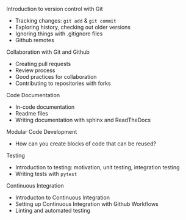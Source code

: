 Introduction to version control with Git 
* Tracking changes: `git add` & `git commit`
* Exploring history, checking out older versions
* Ignoring things with .gitignore files
* Github remotes

Collaboration with Git and Github
* Creating pull requests
* Review process
* Good practices for collaboration
* Contributing to repositories with forks

Code Documentation 
* In-code documentation
* Readme files
* Writing documentation with sphinx and ReadTheDocs

Modular Code Development
* How can you create blocks of code that can be reused?

Testing
* Introduction to testing: motivation, unit testing, integration testing
* Writing tests with `pytest`

Continuous Integration 
* Introducton to Continuous Integration
* Setting up Continuous Integration with Github Workflows
* Linting and automated testing
